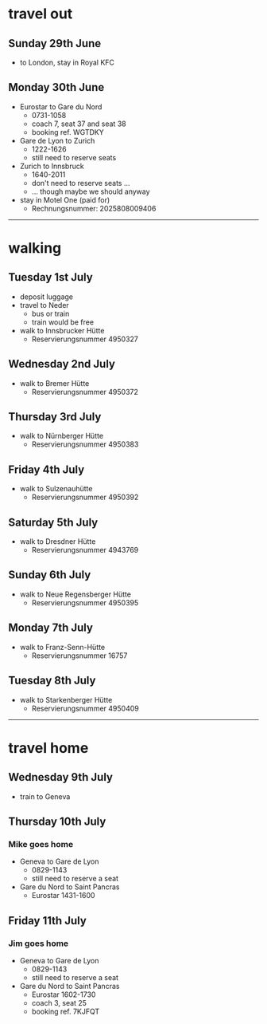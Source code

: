 # travel out

## Sunday 29th June
* to London, stay in Royal KFC

## Monday 30th June
* Eurostar to Gare du Nord
  * 0731-1058
  * coach 7, seat 37 and seat 38
  * booking ref. WGTDKY
* Gare de Lyon to Zurich
  * 1222-1626
  * still need to reserve seats
* Zurich to Innsbruck
  * 1640-2011
  * don't need to reserve seats ...
  * ... though maybe we should anyway
* stay in Motel One (paid for)
  * Rechnungsnummer: 2025808009406

---

# walking

## Tuesday 1st July
* deposit luggage
* travel to Neder
  * bus or train
  * train would be free
* walk to Innsbrucker Hütte
  * Reservierungsnummer 4950327

## Wednesday 2nd July
* walk to Bremer Hütte
  * Reservierungsnummer 4950372

## Thursday 3rd July
* walk to Nürnberger Hütte
  * Reservierungsnummer 4950383

## Friday 4th July
* walk to Sulzenauhütte
  * Reservierungsnummer 4950392

## Saturday 5th July
* walk to Dresdner Hütte
  * Reservierungsnummer 4943769

## Sunday 6th July
* walk to Neue Regensberger Hütte
  * Reservierungsnummer 4950395

## Monday 7th July
* walk to Franz-Senn-Hütte
  * Reservierungsnummer 16757

## Tuesday 8th July
* walk to Starkenberger Hütte
  * Reservierungsnummer 4950409

---

# travel home

## Wednesday 9th July
* train to Geneva

## Thursday 10th July

### Mike goes home
* Geneva to Gare de Lyon
  * 0829-1143
  * still need to reserve a seat
* Gare du Nord to Saint Pancras
  * Eurostar 1431-1600

## Friday 11th July

### Jim goes home
* Geneva to Gare de Lyon
  * 0829-1143
  * still need to reserve a seat
* Gare du Nord to Saint Pancras
  * Eurostar 1602-1730
  * coach 3, seat 25
  * booking ref. 7KJFQT
